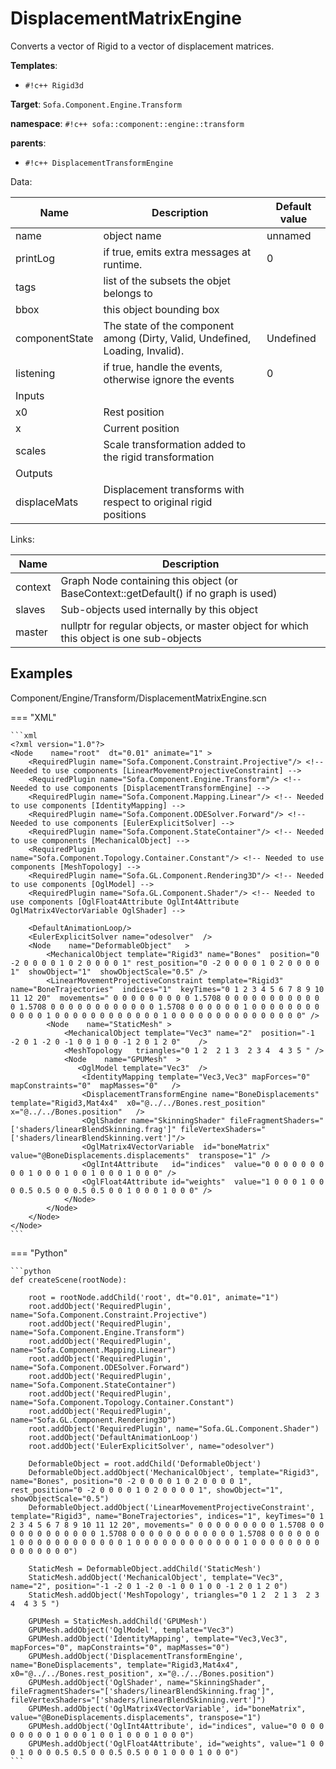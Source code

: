 # DisplacementMatrixEngine

Converts a vector of Rigid to a vector of displacement matrices.


__Templates__:

- `#!c++ Rigid3d`

__Target__: `Sofa.Component.Engine.Transform`

__namespace__: `#!c++ sofa::component::engine::transform`

__parents__: 

- `#!c++ DisplacementTransformEngine`

Data: 

<table>
<thead>
    <tr>
        <th>Name</th>
        <th>Description</th>
        <th>Default value</th>
    </tr>
</thead>
<tbody>
	<tr>
		<td>name</td>
		<td>
object name
</td>
		<td>unnamed</td>
	</tr>
	<tr>
		<td>printLog</td>
		<td>
if true, emits extra messages at runtime.
</td>
		<td>0</td>
	</tr>
	<tr>
		<td>tags</td>
		<td>
list of the subsets the objet belongs to
</td>
		<td></td>
	</tr>
	<tr>
		<td>bbox</td>
		<td>
this object bounding box
</td>
		<td></td>
	</tr>
	<tr>
		<td>componentState</td>
		<td>
The state of the component among (Dirty, Valid, Undefined, Loading, Invalid).
</td>
		<td>Undefined</td>
	</tr>
	<tr>
		<td>listening</td>
		<td>
if true, handle the events, otherwise ignore the events
</td>
		<td>0</td>
	</tr>
	<tr>
		<td colspan="3">Inputs</td>
	</tr>
	<tr>
		<td>x0</td>
		<td>
Rest position
</td>
		<td></td>
	</tr>
	<tr>
		<td>x</td>
		<td>
Current position
</td>
		<td></td>
	</tr>
	<tr>
		<td>scales</td>
		<td>
Scale transformation added to the rigid transformation
</td>
		<td></td>
	</tr>
	<tr>
		<td colspan="3">Outputs</td>
	</tr>
	<tr>
		<td>displaceMats</td>
		<td>
Displacement transforms with respect to original rigid positions
</td>
		<td></td>
	</tr>

</tbody>
</table>

Links: 

| Name | Description |
| ---- | ----------- |
|context|Graph Node containing this object (or BaseContext::getDefault() if no graph is used)|
|slaves|Sub-objects used internally by this object|
|master|nullptr for regular objects, or master object for which this object is one sub-objects|



## Examples

Component/Engine/Transform/DisplacementMatrixEngine.scn

=== "XML"

    ```xml
    <?xml version="1.0"?>
    <Node 	 name="root"  dt="0.01" animate="1" >
        <RequiredPlugin name="Sofa.Component.Constraint.Projective"/> <!-- Needed to use components [LinearMovementProjectiveConstraint] -->
        <RequiredPlugin name="Sofa.Component.Engine.Transform"/> <!-- Needed to use components [DisplacementTransformEngine] -->
        <RequiredPlugin name="Sofa.Component.Mapping.Linear"/> <!-- Needed to use components [IdentityMapping] -->
        <RequiredPlugin name="Sofa.Component.ODESolver.Forward"/> <!-- Needed to use components [EulerExplicitSolver] -->
        <RequiredPlugin name="Sofa.Component.StateContainer"/> <!-- Needed to use components [MechanicalObject] -->
        <RequiredPlugin name="Sofa.Component.Topology.Container.Constant"/> <!-- Needed to use components [MeshTopology] -->
        <RequiredPlugin name="Sofa.GL.Component.Rendering3D"/> <!-- Needed to use components [OglModel] -->
        <RequiredPlugin name="Sofa.GL.Component.Shader"/> <!-- Needed to use components [OglFloat4Attribute OglInt4Attribute OglMatrix4VectorVariable OglShader] -->
    
        <DefaultAnimationLoop/>
        <EulerExplicitSolver name="odesolver"  />
        <Node 	 name="DeformableObject"   >
            <MechanicalObject template="Rigid3" name="Bones"  position="0 -2 0 0 0 0 1 0 2 0 0 0 0 1" rest_position="0 -2 0 0 0 0 1 0 2 0 0 0 0 1"  showObject="1"  showObjectScale="0.5" />
            <LinearMovementProjectiveConstraint template="Rigid3" name="BoneTrajectories"  indices="1"  keyTimes="0 1 2 3 4 5 6 7 8 9 10 11 12 20"  movements=" 0 0 0 0 0 0 0 0 0 1.5708 0 0 0 0 0 0 0 0 0 0 0 0 1.5708 0 0 0 0 0 0 0 0 0 0 0 0 1.5708 0 0 0 0 0 0 1 0 0 0 0 0 0 0 0 0 0 0 0 1 0 0 0 0 0 0 0 0 0 0 0 0 1 0 0 0 0 0 0 0 0 0 0 0 0 0 0 0" />
            <Node 	 name="StaticMesh" >
                <MechanicalObject template="Vec3" name="2"  position="-1 -2 0 1 -2 0 -1 0 0 1 0 0 -1 2 0 1 2 0"    />
                <MeshTopology   triangles="0 1 2  2 1 3  2 3 4  4 3 5 " />
                <Node 	 name="GPUMesh"  >
                   <OglModel template="Vec3"  />
                    <IdentityMapping template="Vec3,Vec3" mapForces="0"  mapConstraints="0"  mapMasses="0"   />
                    <DisplacementTransformEngine name="BoneDisplacements" template="Rigid3,Mat4x4"  x0="@../../Bones.rest_position"  x="@../../Bones.position"   />
                    <OglShader name="SkinningShader" fileFragmentShaders="['shaders/linearBlendSkinning.frag']" fileVertexShaders="['shaders/linearBlendSkinning.vert']"/>
                    <OglMatrix4VectorVariable  id="boneMatrix"  value="@BoneDisplacements.displacements"  transpose="1" />
                    <OglInt4Attribute   id="indices"  value="0 0 0 0 0 0 0 0 0 1 0 0 0 1 0 0 1 0 0 0 1 0 0 0" />
                    <OglFloat4Attribute id="weights"  value="1 0 0 0 1 0 0 0 0.5 0.5 0 0 0.5 0.5 0 0 1 0 0 0 1 0 0 0" />
                </Node>
            </Node>
        </Node>
    </Node>
    ```

=== "Python"

    ```python
    def createScene(rootNode):

        root = rootNode.addChild('root', dt="0.01", animate="1")
        root.addObject('RequiredPlugin', name="Sofa.Component.Constraint.Projective")
        root.addObject('RequiredPlugin', name="Sofa.Component.Engine.Transform")
        root.addObject('RequiredPlugin', name="Sofa.Component.Mapping.Linear")
        root.addObject('RequiredPlugin', name="Sofa.Component.ODESolver.Forward")
        root.addObject('RequiredPlugin', name="Sofa.Component.StateContainer")
        root.addObject('RequiredPlugin', name="Sofa.Component.Topology.Container.Constant")
        root.addObject('RequiredPlugin', name="Sofa.GL.Component.Rendering3D")
        root.addObject('RequiredPlugin', name="Sofa.GL.Component.Shader")
        root.addObject('DefaultAnimationLoop')
        root.addObject('EulerExplicitSolver', name="odesolver")

        DeformableObject = root.addChild('DeformableObject')
        DeformableObject.addObject('MechanicalObject', template="Rigid3", name="Bones", position="0 -2 0 0 0 0 1 0 2 0 0 0 0 1", rest_position="0 -2 0 0 0 0 1 0 2 0 0 0 0 1", showObject="1", showObjectScale="0.5")
        DeformableObject.addObject('LinearMovementProjectiveConstraint', template="Rigid3", name="BoneTrajectories", indices="1", keyTimes="0 1 2 3 4 5 6 7 8 9 10 11 12 20", movements=" 0 0 0 0 0 0 0 0 0 1.5708 0 0 0 0 0 0 0 0 0 0 0 0 1.5708 0 0 0 0 0 0 0 0 0 0 0 0 1.5708 0 0 0 0 0 0 1 0 0 0 0 0 0 0 0 0 0 0 0 1 0 0 0 0 0 0 0 0 0 0 0 0 1 0 0 0 0 0 0 0 0 0 0 0 0 0 0 0")

        StaticMesh = DeformableObject.addChild('StaticMesh')
        StaticMesh.addObject('MechanicalObject', template="Vec3", name="2", position="-1 -2 0 1 -2 0 -1 0 0 1 0 0 -1 2 0 1 2 0")
        StaticMesh.addObject('MeshTopology', triangles="0 1 2  2 1 3  2 3 4  4 3 5 ")

        GPUMesh = StaticMesh.addChild('GPUMesh')
        GPUMesh.addObject('OglModel', template="Vec3")
        GPUMesh.addObject('IdentityMapping', template="Vec3,Vec3", mapForces="0", mapConstraints="0", mapMasses="0")
        GPUMesh.addObject('DisplacementTransformEngine', name="BoneDisplacements", template="Rigid3,Mat4x4", x0="@../../Bones.rest_position", x="@../../Bones.position")
        GPUMesh.addObject('OglShader', name="SkinningShader", fileFragmentShaders="['shaders/linearBlendSkinning.frag']", fileVertexShaders="['shaders/linearBlendSkinning.vert']")
        GPUMesh.addObject('OglMatrix4VectorVariable', id="boneMatrix", value="@BoneDisplacements.displacements", transpose="1")
        GPUMesh.addObject('OglInt4Attribute', id="indices", value="0 0 0 0 0 0 0 0 0 1 0 0 0 1 0 0 1 0 0 0 1 0 0 0")
        GPUMesh.addObject('OglFloat4Attribute', id="weights", value="1 0 0 0 1 0 0 0 0.5 0.5 0 0 0.5 0.5 0 0 1 0 0 0 1 0 0 0")
    ```

